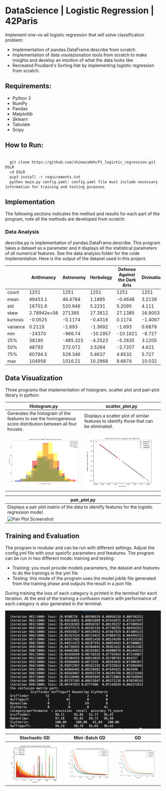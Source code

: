 # DataScience | Logistic Regression | 42Paris
Implement one-vs-all logistic regression that will solve classification problem: 
- Implementation of pandas.DataFrame.describe from scratch
- Implementation of data visulazionation tools from scratch to make insights and develop an intuition of what the data looks like
- Recreated Poudlard's Sorting Hat by implementing logistic regression from scratch.

## Requirements:
- Python 3
- NumPy
- Pandas
- Matplotlib
- Sklearn
- Tabulate
- Scipy

## How to Run:
<pre><code>
  git clone https://github.com/shimazadeh/Ft_logistic_regression.git DSLR
  cd DSLR
  pip3 install -r requirements.txt
  python main.py config.yaml: config.yaml file must include necessary information for training and testing purposes</code></pre>

## Implementation
The following sections indicates the method and results for each part of the program, note all the methods are developed from scratch:

### Data Analysis
describe.py is implementation of pandas.DataFrame.describe. This program takes a dataset as a parameter and it displays all the statistical 
parameters of all numerical features. See the data analysis folder for the code implementation. Here is the output of the dataset used in this project:

|          | Arithmancy | Astronomy | Herbology | Defense Against the Dark Arts | Divination | Muggle Studies | Ancient Runes | History of Magi | Transfiguration | Potions | Care of Magical Creatures | Charms | Flying |
| -------- | ----------- | -------- | -------- | -------- | ------- | -------- | ------- | ------- | ------- | ------- | ------- | -------- | ------- |
| count | 1251 | 1251 | 1251 | 1251 | 1251 | 1251 | 1251 | 1251 | 1251 | 1251 | 1251 | 1251 | 1251 |
| mean     | 49453.1     | 46.4764  | 1.1895   | -0.4648  | 3.2138  | -222.904 | 496.252 | 2.9786  | 1029.86 | 5.9613  | -0.0643 | -243.326 | 23.109  |
| std      | 16701.6     | 520.946  | 5.2231   | 5.2095   | 4.111   | 484.986  | 106.711 | 4.457   | 43.9829 | 3.1029  | 0.9726  | 8.7904   | 97.755  |
| skew     | 2.78942e+08 | 271385   | 27.2812  | 27.1385  | 16.9003 | 235211   | 11387.2 | 19.8645 | 1934.49 | 9.6281  | 0.946   | 77.2712  | 9556.04 |
| kurtosis | -0.0525     | -0.1174  | -0.4316  | 0.1174   | -1.4067 | 0.8039   | 0.0318  | -1.0414 | -1.2183 | 0.0033  | -0.0202 | 0.3781   | 0.859   |
| variance | 0.2119      | -1.693   | -1.3692  | -1.693   | 0.6879  | -0.7592  | -1.5902 | -0.1    | 0.1994  | -0.5513 | 0.0342  | -1.088   | -0.1605 |
| min      | -24370      | -966.74  | -10.2957 | -10.1621 | -8.727  | -1043.96 | 283.87  | -8.4311 | 906.627 | -3.6208 | -3.3137 | -261.049 | -181.47 |
| 25%      | 38180       | -485.323 | -4.2523  | -5.2835  | 3.1205  | -573.969 | 396.41  | 2.2309  | 1025.64 | 3.6842  | -0.6944 | -250.586 | -40.085 |
| 50%      | 48793       | 272.072  | 3.5264   | -2.7207  | 4.621   | -419.164 | 464.328 | 4.4026  | 1045.48 | 5.8685  | -0.0651 | -244.789 | -1.92   |
| 75%      | 60794.5     | 528.346  | 5.4637   | 4.8532   | 5.727   | 264.144  | 597.517 | 5.8939  | 1058.33 | 8.2067  | 0.5756  | -232.528 | 52.625  |
| max      | 104956      | 1016.21  | 10.2968  | 9.6674   | 10.032  | 1092.39  | 745.396 | 11.8897 | 1094.46 | 13.5368 | 3.0565  | -225.428 | 279.07  |

## Data Visualization
Three programs that implementation of histogram, scatter plot and pair-plot library in python:

| Histogram.py                                  | scatter_plot.py                               |
|-----------------------------------------------|-----------------------------------------------|
| Generates the histogram of the features to see the homogeneous score distribution between all four houses. | Displays a scatter plot of similar features to identify those that can be eliminated. |
| ![Histogram Screenshot](<Screen Shot 2023-11-15 at 6.40.41 PM.png>) | ![Scatter Plot Screenshot](<Section2-DataVisualization/_Astronomy_vs_Defense Against the Dark Arts.png>) |

| pair_plot.py                                                                                       |
|----------------------------------------------------------------------------------------------------|
| Displays a pair plot matrix of the data to identify features for the logistic regression model.  |
| ![Pair Plot Screenshot](https://github.com/shimazadeh/Ft_logistic_regression/assets/67879533/216e4d59-4d86-4aa2-87a3-cdbe3c3e80a7) |



## Training and Evaluation
The program is modular and can be run with different settings. Adjust the config.yml file with your speicfic parameters and feeatures. The program can be run in two different mode: training and testing:
- Training: you must provide models parameters, the dataset and features to do the trainings in the yml file
- Testing: this mode of the program uses the model.joblib file generated from the training phase and outputs the result in a json file. 

During training the loss of each category is printed in the terminal for each iteration. At the end of the training a confusion matrix with performance of each category is also generated in the terminal.

![Alt text](<Screen Shot 2023-11-15 at 6.56.11 PM.png>)



| Stochastic GD                                                     | Mini-Batch GD                                                     | GD                                                                |
|-------------------------------------------------------------------|-------------------------------------------------------------------|-------------------------------------------------------------------|
|![Alt text](<Section3-Model and Training/Loss_training_SGD.png>)|![Alt text](<Section3-Model and Training/Loss_training_MiniGD.png>)|![Alt text](<Section3-Model and Training/Loss_training_GD.png>)|

